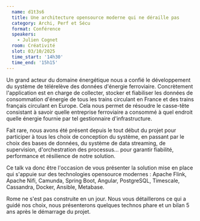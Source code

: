 ```yaml
---
  name: d1t3s6
  title: Une architecture opensource moderne qui ne déraille pas
  category: Archi, Perf et Sécu
  format: Conférence
  speakers: 
    - Julien Cognet
  room: Créativité
  slot: 03/10/2025
  time_start: '14h30'
  time_end: '15h15'
---
```

Un grand acteur du domaine énergétique nous a confié le développement du système de télérelève des données d'énergie ferroviaire. Concrètement l'application est en charge de collecter, stocker et fiabiliser les données de consommation d'énergie de tous les trains circulant en France et des trains français circulant en Europe. Cela nous permet de résoudre le casse-tête consistant à savoir quelle entreprise ferroviaire a consommé à quel endroit quelle énergie fournie par tel gestionnaire d'infrastructure.

Fait rare, nous avons été présent depuis le tout début du projet pour participer à tous les choix de conception du système, en passant par le choix des bases de données, du système de data streaming, de supervision, d'orchestration des processus... pour garantir fiabilité, performance et résilience de notre solution.

Ce talk va donc être l'occasion de vous présenter la solution mise en place qui s'appuie sur des technologies opensource modernes : Apache Flink, Apache Nifi, Camunda, Spring Boot, Angular, PostgreSQL, Timescale, Cassandra, Docker, Ansible, Metabase.

Rome ne s'est pas construite en un jour. Nous vous détaillerons ce qui a guidé nos choix, nous présenterons quelques technos phare et un bilan 5 ans après le démarrage du projet.
